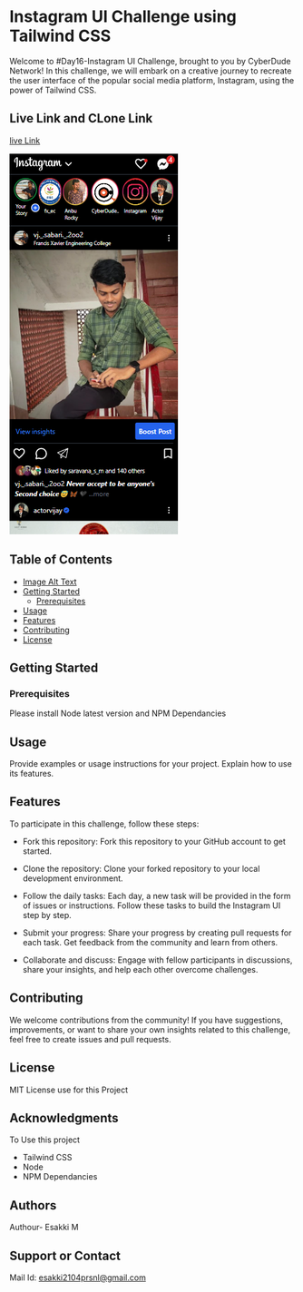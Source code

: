 # Instagram UI Challenge using Tailwind CSS

Welcome to #Day16-Instagram UI Challenge, brought to you by CyberDude Network! In this challenge, we will embark on a creative journey to recreate the user interface of the popular social media platform, Instagram, using the power of Tailwind CSS.

## Live Link and CLone Link
[live Link](https://esakki2104prsnl.github.io/insta-ui-using-tailwindcss/)

![Image Alt Text](./assets/img/instagram-output.png)


## Table of Contents
- [Image Alt Text](./assets/img/instagram-output.png)
- [Getting Started](#getting-started)
  - [Prerequisites](#prerequisites)
- [Usage](#usage)
- [Features](#features)
- [Contributing](#contributing)
- [License](#license)

## Getting Started

### Prerequisites

Please install Node latest version and NPM Dependancies

## Usage

Provide examples or usage instructions for your project. Explain how to use its features.

## Features
To participate in this challenge, follow these steps:

- Fork this repository: Fork this repository to your GitHub account to get started.

- Clone the repository: Clone your forked repository to your local development environment.

- Follow the daily tasks: Each day, a new task will be provided in the form of issues or instructions. Follow these tasks to build the Instagram UI step by step.

- Submit your progress: Share your progress by creating pull requests for each task. Get feedback from the community and learn from others.

- Collaborate and discuss: Engage with fellow participants in discussions, share your insights, and help each other overcome challenges.

## Contributing
We welcome contributions from the community! If you have suggestions, improvements, or want to share your own insights related to this challenge, feel free to create issues and pull requests.

## License

MIT License use for this Project

## Acknowledgments

To Use this project
- Tailwind CSS 
- Node 
- NPM Dependancies 


## Authors

Authour- Esakki M

## Support or Contact

Mail Id: esakki2104prsnl@gmail.com

